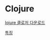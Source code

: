 # Clojure
[lojure 클로저 다운로드](https://clojure.org/)

[특징](https://philoskim.github.io/docs/spec/doc/overview.html)
